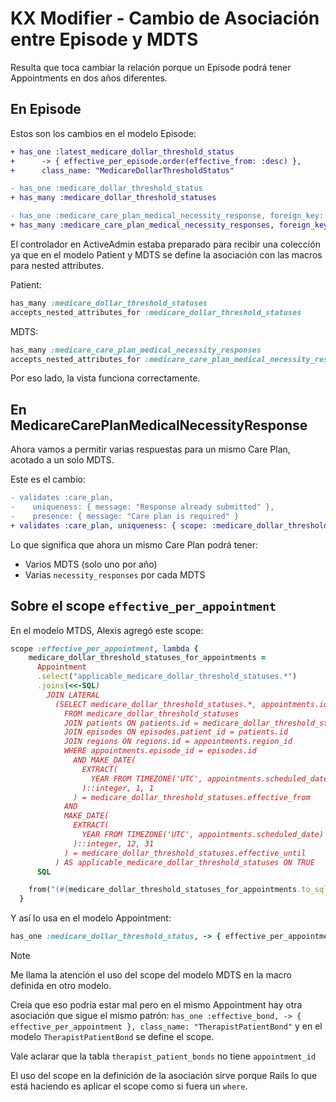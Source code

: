 # KX Modifier - Cambio de Asociación entre Episode y MDTS

Resulta que toca cambiar la relación porque un Episode podrá tener Appointments en dos años diferentes.

## En Episode

Estos son los cambios en el modelo Episode:
```diff
+ has_one :latest_medicare_dollar_threshold_status
+      -> { effective_per_episode.order(effective_from: :desc) },
+      class_name: "MedicareDollarThresholdStatus"

- has_one :medicare_dollar_threshold_status
+ has_many :medicare_dollar_threshold_statuses

- has_one :medicare_care_plan_medical_necessity_response, foreign_key: "care_plan_id"
+ has_many :medicare_care_plan_medical_necessity_responses, foreign_key: "care_plan_id"
```

El controlador en ActiveAdmin estaba preparado para recibir una colección ya que en el modelo Patient y MDTS se define la asociación con las macros para nested attributes.

Patient:
```ruby
has_many :medicare_dollar_threshold_statuses
accepts_nested_attributes_for :medicare_dollar_threshold_statuses
```

MDTS:
```ruby
has_many :medicare_care_plan_medical_necessity_responses
accepts_nested_attributes_for :medicare_care_plan_medical_necessity_responses, allow_destroy: true
```

Por eso lado, la vista funciona correctamente.

## En MedicareCarePlanMedicalNecessityResponse

Ahora vamos a permitir varias respuestas para un mismo Care Plan, acotado a un solo MDTS.

Este es el cambio:
```diff
- validates :care_plan,
-    uniqueness: { message: "Response already submitted" },
-    presence: { message: "Care plan is required" }
+ validates :care_plan, uniqueness: { scope: :medicare_dollar_threshold_status, message: "Response already submitted" }
```

Lo que significa que ahora un mismo Care Plan podrá tener:

- Varios MDTS (solo uno por año)
- Varias `necessity_responses` por cada MDTS


## Sobre el scope `effective_per_appointment`

En el modelo MTDS, Alexis agregó este scope:
```ruby
scope :effective_per_appointment, lambda {
    medicare_dollar_threshold_statuses_for_appointments =
      Appointment
      .select("applicable_medicare_dollar_threshold_statuses.*")
      .joins(<<-SQL)
        JOIN LATERAL
          (SELECT medicare_dollar_threshold_statuses.*, appointments.id AS appointment_id
            FROM medicare_dollar_threshold_statuses
            JOIN patients ON patients.id = medicare_dollar_threshold_statuses.patient_id
            JOIN episodes ON episodes.patient_id = patients.id
            JOIN regions ON regions.id = appointments.region_id
            WHERE appointments.episode_id = episodes.id
              AND MAKE_DATE(
                EXTRACT(
                  YEAR FROM TIMEZONE('UTC', appointments.scheduled_date) AT TIME ZONE regions.time_zone
                )::integer, 1, 1
              ) = medicare_dollar_threshold_statuses.effective_from
            AND
            MAKE_DATE(
              EXTRACT(
                YEAR FROM TIMEZONE('UTC', appointments.scheduled_date) AT TIME ZONE regions.time_zone
              )::integer, 12, 31
            ) = medicare_dollar_threshold_statuses.effective_until
          ) AS applicable_medicare_dollar_threshold_statuses ON TRUE
      SQL

    from("(#{medicare_dollar_threshold_statuses_for_appointments.to_sql}) medicare_dollar_threshold_statuses")
  }
```

Y así lo usa en el modelo Appointment:
```ruby
has_one :medicare_dollar_threshold_status, -> { effective_per_appointment }, class_name: "MedicareDollarThresholdStatus"
```

> [!Note]
> Me llama la atención el uso del scope del modelo MDTS en la macro definida en otro modelo.
> 
> Creía que eso podría estar mal pero en el mismo Appointment hay otra asociación que sigue el mismo patrón: `has_one :effective_bond, -> { effective_per_appointment }, class_name: "TherapistPatientBond"` y en el modelo `TherapistPatientBond` se define el scope.
>
> Vale aclarar que la tabla `therapist_patient_bonds` no tiene `appointment_id`

El uso del scope en la definición de la asociación sirve porque Rails lo que está haciendo es aplicar el scope como si fuera un `where`.